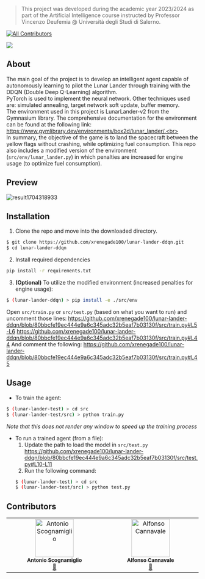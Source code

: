 > This project was developed during the academic year 2023/2024 as part of the Artificial Intelligence course instructed by Professor Vincenzo Deufemia @ Università degli Studi di Salerno.
<!-- ALL-CONTRIBUTORS-BADGE:START - Do not remove or modify this section -->
[![All Contributors](https://img.shields.io/badge/all_contributors-2-orange.svg?style=flat-square)](#contributors-)
<!-- ALL-CONTRIBUTORS-BADGE:END -->

<img src="https://skillicons.dev/icons?i=py,pytorch," />

## About
The main goal of the project is to develop an intelligent agent capable of autonomously learning to pilot the Lunar Lander through training with the DDQN (Double Deep Q-Learning) algorithm.<br>
PyTorch is used to implement the neural network. Other techniques used are: simulated annealing, target network soft update, buffer memory.
<br>
The environment used in this project is LunarLander-v2 from the Gymnasium library. The comprehensive documentation for the environment can be found at the following link: https://www.gymlibrary.dev/environments/box2d/lunar_lander/.<br>
<br>
In summary, the objective of the game is to land the spacecraft between the yellow flags without crashing, while optimizing fuel consumption.
This repo also includes a modified version of the environment (`src/env/lunar_lander.py`) in which penalties are increased for engine usage (to optimize fuel consumption).

## Preview
![result1704318933](https://github.com/xrenegade100/lunar-lander-ddqn/assets/11615441/723a50e8-8df3-4c77-916a-753cb9d238ef)


## Installation
1. Clone the repo and move into the downloaded directory.
```bash
$ git clone https://github.com/xrenegade100/lunar-lander-ddqn.git
$ cd lunar-lander-ddqn
```
2. Install required dependencies
```bash
pip install -r requirements.txt
```
3. **(Optional)** To utilize the modified environment (increased penalties for engine usage):
```bash
$ (lunar-lander-ddqn) > pip install -e ./src/env
```
Open `src/train.py` or `src/test.py` (based on what you want to run) and uncomment those lines:
https://github.com/xrenegade100/lunar-lander-ddqn/blob/80bbcfe19ec444e9a6c345adc32b5eaf7b03130f/src/train.py#L5-L6
https://github.com/xrenegade100/lunar-lander-ddqn/blob/80bbcfe19ec444e9a6c345adc32b5eaf7b03130f/src/train.py#L44
And comment the following:
https://github.com/xrenegade100/lunar-lander-ddqn/blob/80bbcfe19ec444e9a6c345adc32b5eaf7b03130f/src/train.py#L45

## Usage 
* To train the agent:
```bash
$ (lunar-lander-test) > cd src
$ (lunar-lander-test/src) > python train.py
```
_Note that this does not render any window to speed up the training process_
* To run a trained agent (from a file):
   1. Update the path to load the model in `src/test.py`
https://github.com/xrenegade100/lunar-lander-ddqn/blob/80bbcfe19ec444e9a6c345adc32b5eaf7b03130f/src/test.py#L10-L11
   2. Run the following command:
  ```bash
  $ (lunar-lander-test) > cd src
  $ (lunar-lander-test/src) > python test.py
  ```
## Contributors

<!-- ALL-CONTRIBUTORS-LIST:START - Do not remove or modify this section -->
<!-- prettier-ignore-start -->
<!-- markdownlint-disable -->
<table>
  <tbody>
    <tr>
      <td align="center" valign="top" width="14.28%"><a href="https://github.com/xrenegade100"><img src="https://avatars.githubusercontent.com/u/11615441?v=4?s=100" width="100px;" alt="Antonio Scognamiglio"/><br /><sub><b>Antonio Scognamiglio</b></sub></a><br /><a href="#projectManagement-xrenegade100" title="Project Management">📆</a></td>
      <td align="center" valign="top" width="14.28%"><a href="https://github.com/alfcan"><img src="https://avatars.githubusercontent.com/u/64324979?v=4?s=100" width="100px;" alt="Alfonso Cannavale"/><br /><sub><b>Alfonso Cannavale</b></sub></a><br /><a href="#projectManagement-alfcan" title="Project Management">📆</a></td>
    </tr>
  </tbody>
</table>

<!-- markdownlint-restore -->
<!-- prettier-ignore-end -->

<!-- ALL-CONTRIBUTORS-LIST:END -->
<!-- prettier-ignore-start -->
<!-- markdownlint-disable -->

<!-- markdownlint-restore -->
<!-- prettier-ignore-end -->

<!-- ALL-CONTRIBUTORS-LIST:END -->
